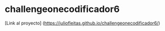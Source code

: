 # challengeonecodificador6

[Link al proyecto] (https://juliofleitas.github.io/challengeonecodificador6/)
